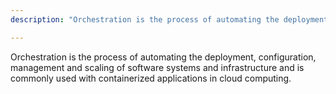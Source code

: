 ```yaml
---
description: "Orchestration is the process of automating the deployment, configuration, management and scaling of software systems and infrastructure and is commonly used with containerized applications in cloud computing."

---
```

Orchestration is the process of automating the deployment, configuration, management and scaling of software systems and infrastructure and is commonly used with containerized applications in cloud computing. 
